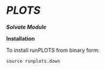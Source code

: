 # _**PLOTS**_

**_Solvate Module_**

**Installation**

To install runPLOTS from binary form:

	source runplots.down
